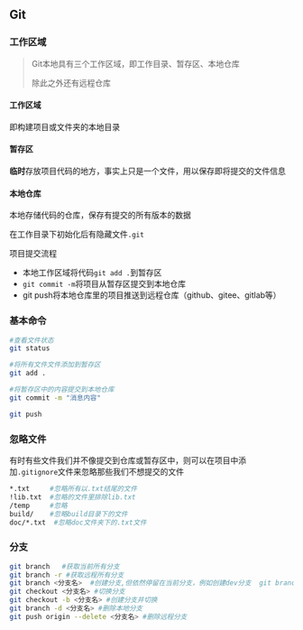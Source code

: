 ## Git

### 工作区域

> Git本地具有三个工作区域，即工作目录、暂存区、本地仓库
>
> 除此之外还有远程仓库



#### 工作区域

即构建项目或文件夹的本地目录

#### 暂存区

**临时**存放项目代码的地方，事实上只是一个文件，用以保存即将提交的文件信息

#### 本地仓库

本地存储代码的仓库，保存有提交的所有版本的数据





在工作目录下初始化后有隐藏文件`.git`



项目提交流程

- 本地工作区域将代码`git add .`到暂存区
- `git commit -m`将项目从暂存区提交到本地仓库
- git push将本地仓库里的项目推送到远程仓库（github、gitee、gitlab等）



### 基本命令

```bash
#查看文件状态
git status

#将所有文件文件添加到暂存区
git add .

#将暂存区中的内容提交到本地仓库
git commit -m "消息内容"

git push 
```



### 忽略文件

有时有些文件我们并不像提交到仓库或暂存区中，则可以在项目中添加`.gitignore`文件来忽略那些我们不想提交的文件

```bash
*.txt     #忽略所有以.txt结尾的文件
!lib.txt  #忽略的文件里排除lib.txt
/temp     #忽略
build/    #忽略build目录下的文件
doc/*.txt  #忽略doc文件夹下的.txt文件
```



### 分支

```bash
git branch   #获取当前所有分支
git branch -r #获取远程所有分支 
git branch <分支名>  #创建分支,但依然停留在当前分支，例如创建dev分支  git branch dev
git checkout <分支名> #切换分支
git checkout -b <分支名> #创建分支并切换
git branch -d <分支名> #删除本地分支
git push origin --delete <分支名> #删除远程分支
```

